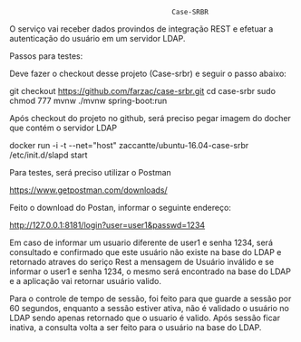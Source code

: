 											Case-SRBR



O serviço vai receber dados provindos de integração REST e efetuar a autenticação do usuário em um servidor LDAP.



Passos para testes:



Deve fazer o checkout desse projeto (Case-srbr) e seguir o passo abaixo:

git checkout https://github.com/farzac/case-srbr.git
cd case-srbr
sudo chmod 777 mvnw
./mvnw spring-boot:run




Após checkout do projeto no github, será preciso pegar imagem do docher que contém o servidor LDAP

docker run -i -t --net="host" zaccantte/ubuntu-16.04-case-srbr
/etc/init.d/slapd start



Para testes, será preciso utilizar o Postman

https://www.getpostman.com/downloads/




Feito o download do Postan, informar o seguinte endereço:

http://127.0.0.1:8181/login?user=user1&passwd=1234




Em caso de informar um usuario diferente de user1 e senha 1234, será consultado e confirmado que este usuário
não existe na base do LDAP e retornado atraves do seriço Rest a mensagem de Usuário inválido e se informar 
o user1 e senha 1234, o mesmo será encontrado na base do LDAP e a aplicação vai retornar usuário valido.




Para o controle de tempo de sessão, foi feito para que guarde a sessão por 60 segundos, enquanto a
sessão estiver ativa, não é validado o usuário no LDAP sendo apenas retornado que o usuario é valido. Após
sessão ficar inativa, a consulta volta a ser feito para o usuário na base do LDAP.




